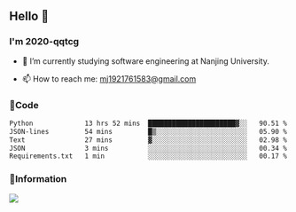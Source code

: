 ## Hello 👋


### I'm 2020-qqtcg

- 🔭 I’m currently studying software engineering at Nanjing University. 
<!-- - 🌱 I’m currently learning MLsys and -->
<!-- - 👯 I’m looking to collaborate on ... -->
<!-- - 🤔 I’m looking for help with ... -->
<!-- - 💬 Ask me about ... -->
- 📫 How to reach me: mj1921761583@gmail.com
<!-- - 😄 Pronouns: ... -->
<!-- - ⚡ Fun fact: ... -->

### 🌱Code
<!--START_SECTION:waka-->

```txt
Python             13 hrs 52 mins  ██████████████████████▓░░   90.51 %
JSON-lines         54 mins         █▒░░░░░░░░░░░░░░░░░░░░░░░   05.90 %
Text               27 mins         ▓░░░░░░░░░░░░░░░░░░░░░░░░   02.98 %
JSON               3 mins          ░░░░░░░░░░░░░░░░░░░░░░░░░   00.34 %
Requirements.txt   1 min           ░░░░░░░░░░░░░░░░░░░░░░░░░   00.17 %
```

<!--END_SECTION:waka-->

### 💬Information
![](https://github-readme-stats.vercel.app/api?username=2020-qqtcg&theme=buefy&hide_border=false)


<!-- <div align="center"> <img src="https://github-readme-activity-graph.vercel.app/graph?username=2020-qqtcg&theme=minimal" /> </div> -->


